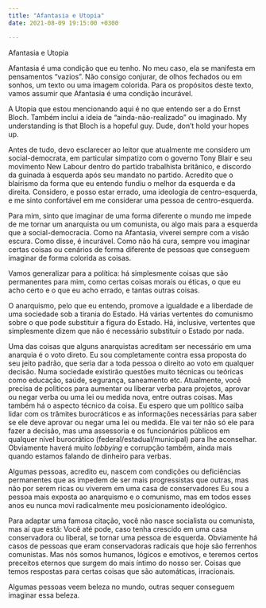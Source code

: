 ```yaml
---
title: "Afantasia e Utopia"
date: 2021-08-09 19:15:00 +0300

---
```

<!--more-->

Afantasia e Utopia

Afantasia é uma condição que eu tenho. No meu caso, ela se manifesta em pensamentos “vazios”. Não consigo conjurar, de olhos fechados ou em sonhos, um texto ou uma imagem colorida. Para os propósitos deste texto, vamos assumir que Afantasia é uma condição incurável.

A Utopia que estou mencionando aqui é no que entendo ser a do Ernst Bloch. Também inclui a ideia de “ainda-não-realizado” ou imaginado. My understanding is that Bloch is a hopeful guy. Dude, don’t hold your hopes up.

Antes de tudo, devo esclarecer ao leitor que atualmente me considero um social-democrata, em particular simpatizo com o governo Tony Blair e seu movimento New Labour dentro do partido trabalhista britânico, e discordo da guinada à esquerda após seu mandato no partido. Acredito que o blairismo da forma que eu entendo fundiu o melhor da esquerda e da direita. Considero, e posso estar errado, uma ideologia de centro-esquerda, e me sinto confortável em me considerar uma pessoa de centro-esquerda.

Para mim, sinto que imaginar de uma forma diferente o mundo me impede de me tornar um anarquista ou um comunista, ou algo mais para a esquerda que a social-democracia. Como na Afantasia, viverei sempre com a visão escura. Como disse, é incurável. Como não há cura, sempre vou imaginar certas coisas ou cenários de forma diferente de pessoas que conseguem imaginar de forma colorida as coisas.

Vamos generalizar para a política: há simplesmente coisas que são permanentes para mim, como certas coisas morais ou éticas, o que eu acho certo e o que eu acho errado, e tantas outras coisas.

O anarquismo, pelo que eu entendo, promove a igualdade e a liberdade de uma sociedade sob a tirania do Estado. Há várias vertentes do comunismo sobre o que pode substituir a figura do Estado. Há, inclusive, vertentes que simplesmente dizem que não é necessário substituir o Estado por nada.

Uma das coisas que alguns anarquistas acreditam ser necessário em uma anarquia é o voto direto. Eu sou completamente contra essa proposta do seu jeito padrão, que seria dar a toda pessoa o direito ao voto em qualquer decisão. Numa sociedade existirão questões muito técnicas ou teóricas como educação, saúde, segurança, saneamento etc. Atualmente, você precisa de políticos para aumentar ou liberar verba para projetos, aprovar ou negar verba ou uma lei ou medida nova, entre outras coisas. Mas também há o aspecto técnico da coisa. Eu espero que um político saiba lidar com os trâmites burocráticos e as informações necessárias para saber se ele deve aprovar ou negar uma lei ou medida. Ele vai ter não só ele para fazer a decisão, mas uma assessoria e os funcionários públicos em qualquer nível burocrático (federal/estadual/municipal) para lhe aconselhar. Obviamente haverá muito *lobbying* e corrupção também, ainda mais quando estamos falando de dinheiro para verbas.

Algumas pessoas, acredito eu, nascem com condições ou deficiências permanentes que as impedem de ser mais progressistas que outras, mas não por serem ricas ou viverem em uma casa de conservadores Eu sou a pessoa mais exposta ao anarquismo e o comunismo, mas em todos esses anos eu nunca movi radicalmente meu posicionamento ideológico.

Para adaptar uma famosa citação, você não nasce socialista ou comunista, mas aí que está: Você até pode, caso tenha crescido em uma casa conservadora ou
liberal, se tornar uma pessoa de esquerda. Obviamente há casos de pessoas que eram conservadoras radicais que hoje são ferrenhos comunistas. Mas nós somos humanos, lógicos e emotivos, e teremos certos preceitos eternos que surgem do mais íntimo do nosso ser. Coisas que temos respostas para certas coisas que são automáticas, irracionais. 

Algumas pessoas veem beleza no mundo, outras sequer conseguem imaginar essa beleza.
